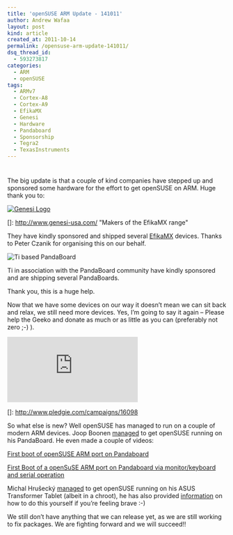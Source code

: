 ```yaml
---
title: 'openSUSE ARM Update - 141011'
author: Andrew Wafaa
layout: post
kind: article
created_at: 2011-10-14
permalink: /opensuse-arm-update-141011/
dsq_thread_id:
  - 593273817
categories:
  - ARM
  - openSUSE
tags:
  - ARMv7
  - Cortex-A8
  - Cortex-A9
  - EfikaMX
  - Genesi
  - Hardware
  - Pandaboard
  - Sponsorship
  - Tegra2
  - TexasInstruments
---
```

# 

The big update is that a couple of kind companies have stepped up and sponsored some hardware for the effort to get openSUSE on ARM. Huge thank you to:

[![Genesi Logo][2]][2]

 []: http://www.genesi-usa.com/ "Makers of the EfikaMX range"

They have kindly sponsored and shipped several [EfikaMX][2] devices. Thanks to Peter Czanik for organising this on our behalf.

 [2]: http://www.genesi-usa.com/products "EfikaMX Smarttops and Smartbooks"

![Ti based PandaBoard][3]

 [3]: http://pandaboard.org/sites/default/files/danland_logo.png

Ti in association with the PandaBoard community have kindly sponsored and are shipping several PandaBoards.

Thank you, this is a huge help.

Now that we have some devices on our way it doesn’t mean we can sit back and relax, we still need more devices. Yes, I’m going to say it again – Please help the Geeko and donate as much or as little as you can (preferably not zero ;-) ).

[![Click here to lend your support to: openSUSE ARM Hardware and make a donation at www.pledgie.com !][6]][6]

 []: http://www.pledgie.com/campaigns/16098

So what else is new? Well openSUSE has managed to run on a couple of modern ARM devices. Joop Boonen [managed][6] to get openSUSE running on his PandaBoard. He even made a couple of videos:

 [6]: http://lists.opensuse.org/opensuse-arm/2011-10/msg00026.html "Joop's e-mail on getting openSUSE on the PandaBoard"

[First boot of openSUSE ARM port on Pandaboard][7]

 [7]: http://www.youtube.com/watch?v=bf5zKT2gWKs "First boot of openSUSE on a Pandaboard"



[First Boot of a openSuSE ARM port on Pandaboard via monitor/keyboard and serial operation][8]

 [8]: http://www.youtube.com/watch?v=FMziSoonpTU "Booting openSUSE on a Pandaboard via monitor/keyboard/serial"

Michal Hrušecký [managed][9] to get openSUSE running on his ASUS Transformer Tablet (albeit in a chroot), he has also provided [information][10] on how to do this yourself if you’re feeling brave :-)

 [9]: http://michal.hrusecky.net/2011/10/opensuse-asus-transformer/ "Meet Optimus Geeko"
 [10]: http://michal.hrusecky.net/2011/10/opensuse-arm-chroot-less-then-alpha/ "Pre-Alpha Geeko chroot"

We still don’t have anything that we can release yet, as we are still working to fix packages. We are fighting forward and we will succeed!!
